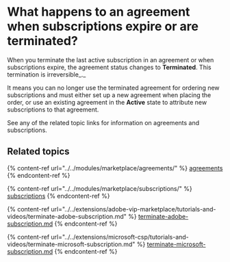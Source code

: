 # What happens to an agreement when subscriptions expire or are terminated?

When you terminate the last active subscription in an agreement or when subscriptions expire, the agreement status changes to **Terminated**. This termination is irreversible_._&#x20;

It means you can no longer use the terminated agreement for ordering new subscriptions and must either set up a new agreement when placing the order, or use an existing agreement in the **Active** state to attribute new subscriptions to that agreement.

See any of the related topic links for information on agreements and subscriptions.

## Related topics

{% content-ref url="../../modules/marketplace/agreements/" %}
[agreements](../../modules/marketplace/agreements/)
{% endcontent-ref %}

{% content-ref url="../../modules/marketplace/subscriptions/" %}
[subscriptions](../../modules/marketplace/subscriptions/)
{% endcontent-ref %}

{% content-ref url="../../extensions/adobe-vip-marketplace/tutorials-and-videos/terminate-adobe-subscription.md" %}
[terminate-adobe-subscription.md](../../extensions/adobe-vip-marketplace/tutorials-and-videos/terminate-adobe-subscription.md)
{% endcontent-ref %}

{% content-ref url="../../extensions/microsoft-csp/tutorials-and-videos/terminate-microsoft-subscription.md" %}
[terminate-microsoft-subscription.md](../../extensions/microsoft-csp/tutorials-and-videos/terminate-microsoft-subscription.md)
{% endcontent-ref %}
